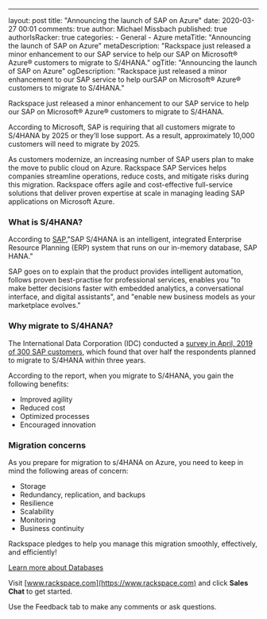 ---
layout: post
title: "Announcing the launch of SAP on Azure"
date: 2020-03-27 00:01
comments: true
author: Michael Missbach
published: true
authorIsRacker: true
categories:
    - General
    - Azure
metaTitle: "Announcing the launch of SAP on Azure"
metaDescription: "Rackspace just released a minor enhancement to our SAP service to help our SAP on Microsoft&reg; Azure&reg; customers to migrate to S/4HANA."
ogTitle: "Announcing the launch of SAP on Azure"
ogDescription: "Rackspace just released a minor enhancement to our SAP service to help ourSAP on Microsoft&reg; Azure&reg; customers to migrate to S/4HANA."

Rackspace just released a minor enhancement to our SAP service to help our
SAP on Microsoft&reg; Azure&reg; customers to migrate to S/4HANA.

<!-- more -->

According to Microsoft, SAP is requiring that all customers migrate to S/4HANA
by 2025 or they’ll lose support. As a result, approximately 10,000 customers
will need to migrate by 2025.

As customers modernize, an increasing number of SAP users plan to make the move
to public cloud on Azure. Rackspace SAP Services helps companies streamline
operations, reduce costs, and mitigate risks during this migration. Rackspace
offers agile and cost-effective full-service solutions that deliver proven
expertise at scale in managing leading SAP applications on Microsoft Azure.

### What is S/4HANA?

According to [SAP](https://www.sap.com/products/s4hana-erp.html),"SAP S/4HANA
is an intelligent, integrated Enterprise Resource Planning (ERP) system that
runs on our in-memory database, SAP HANA."

SAP goes on to explain that the product provides intelligent automation,
follows proven best-practise for professional services, enables you "to make
better decisions faster with embedded analytics, a conversational interface,
and digital assistants", and "enable new business models as your marketplace
evolves."

### Why migrate to S/4HANA?

The International Data Corporation (IDC) conducted a [survey in April, 2019 of
300 SAP customers](https://www.sap.com/documents/2019/06/ea998aa5-557d-0010-87a3-c30de2ffd8ff.html),
which found that over half the respondents planned to migrate to S/4HANA within
three years.

According to the report, when you migrate to S/4HANA, you gain the following
benefits:

- Improved agility
- Reduced cost
- Optimized processes
- Encouraged innovation

### Migration concerns

As you prepare for migration to s/4HANA on Azure, you need to keep in mind the
following areas of concern:

- Storage
- Redundancy, replication, and backups
- Resilience
- Scalability
- Monitoring
- Business continuity

Rackspace pledges to help you manage this migration smoothly, effectively, and
efficiently!

<a class="cta red" id="cta" href="https://www.rackspace.com/dba-services">Learn more about Databases</a>

Visit [www.rackspace.com](https://www.rackspace.com) and click **Sales Chat**
to get started.

Use the Feedback tab to make any comments or ask questions.
